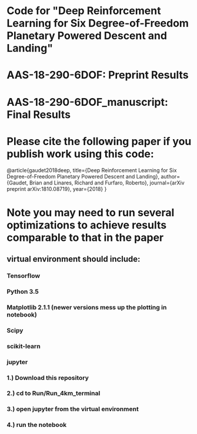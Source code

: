 # Code for "Deep Reinforcement Learning for Six Degree-of-Freedom Planetary Powered Descent and Landing"
# AAS-18-290-6DOF:  Preprint Results
# AAS-18-290-6DOF_manuscript:   Final Results
# Please cite the following paper if you publish work using this code:
@article{gaudet2018deep,
  title={Deep Reinforcement Learning for Six Degree-of-Freedom Planetary Powered Descent and Landing},
  author={Gaudet, Brian and Linares, Richard and Furfaro, Roberto},
  journal={arXiv preprint arXiv:1810.08719},
  year={2018}
}
# Note you may need to run several optimizations to achieve results comparable to that in the paper
## virtual environment should include:
### Tensorflow 
### Python 3.5
### Matplotlib 2.1.1  (newer versions mess up the plotting in notebook)
### Scipy
### scikit-learn
### jupyter

### 1.) Download this repository
### 2.) cd to Run/Run_4km_terminal
### 3.) open jupyter from the virtual environment
### 4.) run the notebook
